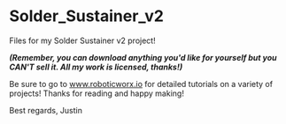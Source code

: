 # Solder_Sustainer_v2
Files for my Solder Sustainer v2 project!

**_(Remember, you can download anything you'd like for yourself but you CAN'T sell it. All my work is licensed, thanks!)_**

Be sure to go to www.roboticworx.io for detailed tutorials on a variety of projects! 
Thanks for reading and happy making!

Best regards,
Justin
